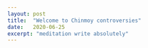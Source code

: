 ```yaml
---
layout: post
title:  "Welcome to Chinmoy controversies"
date:   2020-06-25
excerpt: "meditation write absolutely"
---
```


